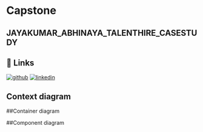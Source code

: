 # Capstone
## JAYAKUMAR_ABHINAYA_TALENTHIRE_CASESTUDY
## 🔗 Links
[![github](https://img.shields.io/badge/github-abi%20jay-red)](https://github.com/abi-jay/HTML-CSS-JavaScript-SBA)
[![linkedin](https://img.shields.io/badge/linkedin-Abhinaya%20Jayakumar-blue)](https://www.linkedin.com/in/abhinayaj/)
## Context diagram

##Container diagram

##Component diagram
